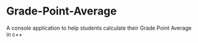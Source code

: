 # Grade-Point-Average
A console application to help students  calculate their  Grade Point Average in c++
